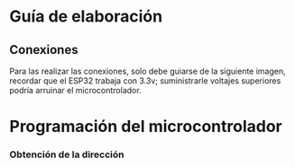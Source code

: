 # Guía de elaboración
## Conexiones
Para las realizar las conexiones, solo debe guiarse de la siguiente imagen, recordar que el ESP32 trabaja con 3.3v; suministrarle voltajes superiores podría arruinar el microcontrolador.

# Programación del microcontrolador

### Obtención de la dirección

